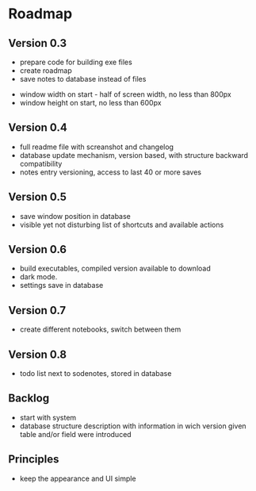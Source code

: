 # Roadmap

## Version 0.3

+ prepare code for building exe files
+ create roadmap
+ save notes to database instead of files
- window width on start - half of screen width, no less than 800px
- window height on start, no less than 600px

## Version 0.4

- full readme file with screanshot and changelog
- database update mechanism, version based, with structure backward compatibility
- notes entry versioning, access to last 40 or more saves

## Version 0.5

- save window position in database
- visible yet not disturbing list of shortcuts and available actions

## Version 0.6

- build executables, compiled version available to download
- dark mode. 
- settings save in database

## Version 0.7

- create different notebooks, switch between them

## Version 0.8

- todo list next to sodenotes, stored in database

## Backlog

- start with system
- database structure description with information in wich version given table and/or field were introduced

## Principles

- keep the appearance and UI simple